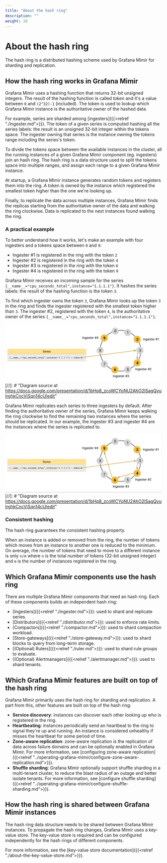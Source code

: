 ```yaml
---
title: "About the hash ring"
description: ""
weight: 10
---
```


# About the hash ring

The hash ring is a distributed hashing scheme used by Grafana Mimir for sharding and replication.

## How the hash ring works in Grafana Mimir

Grafana Mimir uses a hashing function that returns 32-bit unsigned integers.
The result of the hashing function is called _token_ and it's a value between `0` and `(2^32)-1` (included).
The token is used to lookup which Grafana Mimir instance is the authoritative owner of the hashed data.

For example, series are sharded among [ingesters]({{<relref "./ingester.md">}}).
The token of a given series is computed hashing all the series labels: the result is an unsigned 32-bit integer within the tokens space.
The ingester owning that series is the instance owning the tokens range including the series's token.

To divide the tokens space between the available instances in the cluster, all the running instances of a given Grafana Mimir component (eg. ingesters) join an hash ring.
The hash ring is a data structure used to split the tokens space into multiple ranges, and assign each range to a given Grafana Mimir instance.

At startup, a Grafana Mimir instance generates random tokens and registers them into the ring.
A token is owned by the instance which registered the smallest token higher than the one we're looking up.

Finally, to replicate the data across multiple instances, Grafana Mimir finds the replicas starting from the authoritative owner of the data and walking the ring clockwise.
Data is replicated to the next instances found walking the ring.

### A practical example

To better understand how it works, let's make an example with four ingesters and a tokens space between `0` and `9`:

- Ingester #1 is registered in the ring with the token `2`
- Ingester #2 is registered in the ring with the token `4`
- Ingester #3 is registered in the ring with the token `6`
- Ingester #4 is registered in the ring with the token `9`

Grafana Mimir receives an incoming sample for the series `{__name__="cpu_seconds_total",instance="1.1.1.1"}`.
It hashes the series labels: the result of the hashing function is the token `3`.

To find which ingester owns the token `3`, Grafana Mimir looks up the token `3` in the ring and finds the ingester registered with the smallest token higher than `3`.
The ingester #2, registered with the token `4`, is the authoritative owner of the series `{__name__="cpu_seconds_total",instance="1.1.1.1"}`.

![Hash ring without replication](../images/hash-ring-without-replication.png)
[//]: # "Diagram source at https://docs.google.com/presentation/d/1bHp8_zcoWCYoNU2AhO2lSagQyuIrghkCncViSqn14cU/edit"

Grafana Mimir replicates each series to three ingesters by default.
After finding the authoritative owner of the series, Grafana Mimir keeps walking the ring clockwise to find the remaining two instances where the series should be replicated.
In our example, the ingester #3 and ingester #4 are the instances where the series is replicated to.

![Hash ring with replication](../images/hash-ring-with-replication.png)
[//]: # "Diagram source at https://docs.google.com/presentation/d/1bHp8_zcoWCYoNU2AhO2lSagQyuIrghkCncViSqn14cU/edit"

### Consistent hashing

The hash ring guarantees the consistent hashing property.

When an instance is added or removed from the ring, the number of tokens which moves from an instance to another one is reduced to the minimum.
On average, rhe number of tokens that need to move to a different instance is only `n/m` where `n` is the total number of tokens (32-bit unsigned integer) and `m` is the number of instances registered in the ring.

## Which Grafana Mimir components use the hash ring

There are multiple Grafana Mimir components that need an hash ring.
Each of these components builds an independent hash ring:

- [Ingesters]({{<relref "./ingester.md">}}): used to shard and replicate series.
- [Distributors]({{<relref "./distributor.md">}}): used to enforce rate limits.
- [Compactors]({{<relref "./compactor.md">}}): used to shard compaction workload.
- [Store-gateways]({{<relref "./store-gateway.md">}}): used to shard blocks to query from long-term storage.
- [(Optional) Rulers]({{<relref "./ruler.md">}}): used to shard rule groups to evaluate.
- [(Optional) Alertmanagers]({{<relref "./alertmanager.md">}}): used to shard tenants.

## Which Grafana Mimir features are built on top of the hash ring

Grafana Mimir primarily uses the hash ring for sharding and replication.
A part from this, other features are built on top of the hash ring:

- **Service discovery**: instances can discover each other looking up who is registered in the ring.
- **Heartbeating**: instances periodically send an heartbeat to the ring to signal they're up and running. An instance is considered unhealthy if misses the heartbeat for some period of time.
- **Zone-aware replication**: zone-aware replication is the replication of data across failure domains and can be optionally enabled in Grafana Mimir. For more information, see [configuring zone-aware replication]({{<relref "../operating-grafana-mimir/configure-zone-aware-replication.md">}}).
- **Shuffle sharding**: Grafana Mimir optionally support shuffle sharding in a multi-tenant cluster, to reduce the blast radius of an outage and better isolate tenants. For more information, see [configure shuffle sharding]({{<relref "../operating-grafana-mimir/configure-shuffle-sharding.md">}}).

## How the hash ring is shared between Grafana Mimir instances

The hash ring data structure needs to be shared between Grafana Mimir instances.
To propagate the hash ring changes, Grafana Mimir uses a key-value store.
The key-value store is required and can be configured independently for the hash rings of different components.

For more information, see the [key-value store documentation]({{<relref "./about-the-key-value-store.md">}}).
